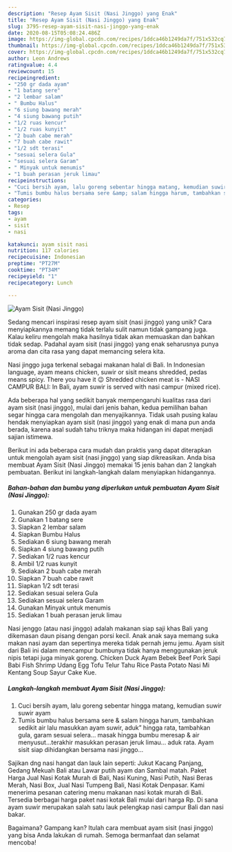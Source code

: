 ```yaml
---
description: "Resep Ayam Sisit (Nasi Jinggo) yang Enak"
title: "Resep Ayam Sisit (Nasi Jinggo) yang Enak"
slug: 3795-resep-ayam-sisit-nasi-jinggo-yang-enak
date: 2020-08-15T05:08:24.486Z
image: https://img-global.cpcdn.com/recipes/1ddca46b1249da7f/751x532cq70/ayam-sisit-nasi-jinggo-foto-resep-utama.jpg
thumbnail: https://img-global.cpcdn.com/recipes/1ddca46b1249da7f/751x532cq70/ayam-sisit-nasi-jinggo-foto-resep-utama.jpg
cover: https://img-global.cpcdn.com/recipes/1ddca46b1249da7f/751x532cq70/ayam-sisit-nasi-jinggo-foto-resep-utama.jpg
author: Leon Andrews
ratingvalue: 4.4
reviewcount: 15
recipeingredient:
- "250 gr dada ayam"
- "1 batang sere"
- "2 lembar salam"
- " Bumbu Halus"
- "6 siung bawang merah"
- "4 siung bawang putih"
- "1/2 ruas kencur"
- "1/2 ruas kunyit"
- "2 buah cabe merah"
- "7 buah cabe rawit"
- "1/2 sdt terasi"
- "sesuai selera Gula"
- "sesuai selera Garam"
- " Minyak untuk menumis"
- "1 buah perasan jeruk limau"
recipeinstructions:
- "Cuci bersih ayam, lalu goreng sebentar hingga matang, kemudian suwir suwir ayam"
- "Tumis bumbu halus bersama sere &amp; salam hingga harum, tambahkan sedikit air lalu masukkan ayam suwir, aduk” hingga rata, tambahkan gula, garam sesuai selera... masak hingga bumbu meresap &amp; air menyusut...terakhir masukkan perasan jeruk limau... aduk rata. Ayam sisit siap dihidangkan bersama nasi jinggo..."
categories:
- Resep
tags:
- ayam
- sisit
- nasi

katakunci: ayam sisit nasi 
nutrition: 117 calories
recipecuisine: Indonesian
preptime: "PT27M"
cooktime: "PT34M"
recipeyield: "1"
recipecategory: Lunch

---
```



![Ayam Sisit (Nasi Jinggo)](https://img-global.cpcdn.com/recipes/1ddca46b1249da7f/751x532cq70/ayam-sisit-nasi-jinggo-foto-resep-utama.jpg)

Sedang mencari inspirasi resep ayam sisit (nasi jinggo) yang unik? Cara menyiapkannya memang tidak terlalu sulit namun tidak gampang juga. Kalau keliru mengolah maka hasilnya tidak akan memuaskan dan bahkan tidak sedap. Padahal ayam sisit (nasi jinggo) yang enak seharusnya punya aroma dan cita rasa yang dapat memancing selera kita.

Nasi jinggo juga terkenal sebagai makanan halal di Bali. In Indonesian language, ayam means chicken, suwir or sisit means shredded, pedas means spicy. There you have it 😉 Shredded chicken meat is - NASI CAMPUR BALI: In Bali, ayam suwir is served with nasi campur (mixed rice).

Ada beberapa hal yang sedikit banyak mempengaruhi kualitas rasa dari ayam sisit (nasi jinggo), mulai dari jenis bahan, kedua pemilihan bahan segar hingga cara mengolah dan menyajikannya. Tidak usah pusing kalau hendak menyiapkan ayam sisit (nasi jinggo) yang enak di mana pun anda berada, karena asal sudah tahu triknya maka hidangan ini dapat menjadi sajian istimewa.


Berikut ini ada beberapa cara mudah dan praktis yang dapat diterapkan untuk mengolah ayam sisit (nasi jinggo) yang siap dikreasikan. Anda bisa membuat Ayam Sisit (Nasi Jinggo) memakai 15 jenis bahan dan 2 langkah pembuatan. Berikut ini langkah-langkah dalam menyiapkan hidangannya.

<!--inarticleads1-->

##### Bahan-bahan dan bumbu yang diperlukan untuk pembuatan Ayam Sisit (Nasi Jinggo):

1. Gunakan 250 gr dada ayam
1. Gunakan 1 batang sere
1. Siapkan 2 lembar salam
1. Siapkan  Bumbu Halus
1. Sediakan 6 siung bawang merah
1. Siapkan 4 siung bawang putih
1. Sediakan 1/2 ruas kencur
1. Ambil 1/2 ruas kunyit
1. Sediakan 2 buah cabe merah
1. Siapkan 7 buah cabe rawit
1. Siapkan 1/2 sdt terasi
1. Sediakan sesuai selera Gula
1. Sediakan sesuai selera Garam
1. Gunakan  Minyak untuk menumis
1. Sediakan 1 buah perasan jeruk limau


Nasi jenggo (atau nasi jinggo) adalah makanan siap saji khas Bali yang dikemasan daun pisang dengan porsi kecil. Anak anak saya memang suka makan nasi ayam dan sepertinya mereka tidak pernah jemu jemu. Ayam sisit dari Bali ini dalam mencampur bumbunya tidak hanya menggunakan jeruk nipis tetapi juga minyak goreng. Chicken Duck Ayam Bebek Beef Pork Sapi Babi Fish Shrimp Udang Egg Tofu Telur Tahu Rice Pasta Potato Nasi Mi Kentang Soup Sayur Cake Kue. 

<!--inarticleads2-->

##### Langkah-langkah membuat Ayam Sisit (Nasi Jinggo):

1. Cuci bersih ayam, lalu goreng sebentar hingga matang, kemudian suwir suwir ayam
1. Tumis bumbu halus bersama sere &amp; salam hingga harum, tambahkan sedikit air lalu masukkan ayam suwir, aduk” hingga rata, tambahkan gula, garam sesuai selera... masak hingga bumbu meresap &amp; air menyusut...terakhir masukkan perasan jeruk limau... aduk rata. Ayam sisit siap dihidangkan bersama nasi jinggo...


Sajikan dng nasi hangat dan lauk lain seperti: Jukut Kacang Panjang, Gedang Mekuah Bali atau Lawar putih ayam dan Sambal matah. Paket Harga Jual Nasi Kotak Murah di Bali, Nasi Kuning, Nasi Putih, Nasi Beras Merah, Nasi Box, Jual Nasi Tumpeng Bali, Nasi Kotak Denpasar. Kami menerima pesanan catering menu makanan nasi kotak murah di Bali. Tersedia berbagai harga paket nasi kotak Bali mulai dari harga Rp. Di sana ayam suwir merupakan salah satu lauk pelengkap nasi campur Bali dan nasi bakar. 

Bagaimana? Gampang kan? Itulah cara membuat ayam sisit (nasi jinggo) yang bisa Anda lakukan di rumah. Semoga bermanfaat dan selamat mencoba!
